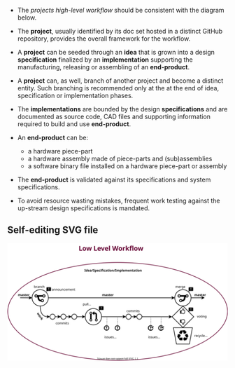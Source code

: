 - The *projects high-level workflow* should be consistent with the diagram below.

- The **project**, usually identified by its doc set hosted in a distinct GitHub repository, provides the overall framework for the workflow.

- A **project** can be seeded through an **idea** that is grown into a design **specification** finalized by an **implementation** supporting the manufacturing, releasing or assembling of an **end-product**.

- A **project** can, as well, branch of another project and become a distinct entity. Such branching is recommended only at the at the end of idea, specification or implementation phases.

- The **implementations** are bounded by the design **specifications** and are documented as source code, CAD files and supporting information required to build and use **end-product**.

- An **end-product** can be:
  - a hardware piece-part
  - a hardware assembly made of piece-parts and (sub)assemblies
  - a software binary file installed on a hardware piece-part or assembly

- The **end-product** is validated against its specifications and system specifications.

- To avoid resource wasting mistakes, frequent work testing against the up-stream design specifications is mandated.


## Self-editing SVG file

![Self-editing Diagram](workflow-LowLevel.svg)

